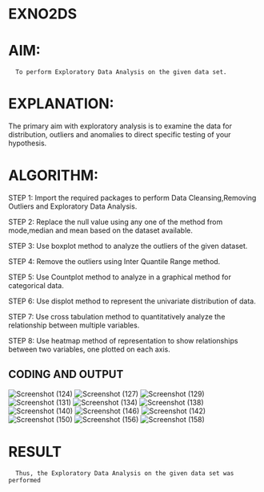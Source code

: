 # EXNO2DS
# AIM:
      To perform Exploratory Data Analysis on the given data set.
      
# EXPLANATION:
  The primary aim with exploratory analysis is to examine the data for distribution, outliers and anomalies to direct specific testing of your hypothesis.
  
# ALGORITHM:
STEP 1: Import the required packages to perform Data Cleansing,Removing Outliers and Exploratory Data Analysis.

STEP 2: Replace the null value using any one of the method from mode,median and mean based on the dataset available.

STEP 3: Use boxplot method to analyze the outliers of the given dataset.

STEP 4: Remove the outliers using Inter Quantile Range method.

STEP 5: Use Countplot method to analyze in a graphical method for categorical data.

STEP 6: Use displot method to represent the univariate distribution of data.

STEP 7: Use cross tabulation method to quantitatively analyze the relationship between multiple variables.

STEP 8: Use heatmap method of representation to show relationships between two variables, one plotted on each axis.

## CODING AND OUTPUT
![Screenshot (124)](https://github.com/user-attachments/assets/4cccfe61-2cf6-4b7d-b786-640f725a725c)
![Screenshot (127)](https://github.com/user-attachments/assets/de011075-a5a7-4913-9308-41c8bbfbe1df)
![Screenshot (129)](https://github.com/user-attachments/assets/338284c5-613f-4fc4-81ef-46c28380d422)
![Screenshot (131)](https://github.com/user-attachments/assets/6089cb00-afa1-4bae-b410-24d32c16b07a)
![Screenshot (134)](https://github.com/user-attachments/assets/ad287b8e-7084-498e-93be-ebec3144657b)
![Screenshot (138)](https://github.com/user-attachments/assets/6be8aaac-0e3f-46be-9727-449d00abefd1)
![Screenshot (140)](https://github.com/user-attachments/assets/c88d949c-e5b5-4f7a-bf6d-d466a5907d54)
![Screenshot (146)](https://github.com/user-attachments/assets/04895237-9778-4076-a317-47d5ce058142)
![Screenshot (142)](https://github.com/user-attachments/assets/f4cc5e84-4c1f-4715-9e99-59f338d1d1a9)
 ![Screenshot (150)](https://github.com/user-attachments/assets/12b34565-04e2-4cef-8c35-3c2ad2e4c591)
![Screenshot (156)](https://github.com/user-attachments/assets/16e3087b-098d-479c-8036-4a6995661dec)
![Screenshot (158)](https://github.com/user-attachments/assets/8bf4033f-01f9-4993-b86b-e96c1d492a99)
# RESULT
      Thus, the Exploratory Data Analysis on the given data set was performed
